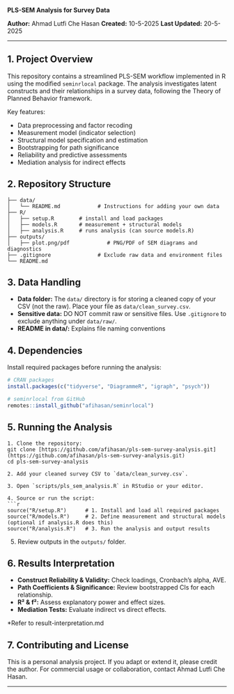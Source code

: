 **PLS-SEM Analysis for Survey Data**

**Author:** Ahmad Lutfi Che Hasan
**Created:** 10-5-2025
**Last Updated:** 20-5-2025

---

## 1. Project Overview

This repository contains a streamlined PLS-SEM workflow implemented in R using the modified `seminrlocal` package. The analysis investigates latent constructs and their relationships in a survey data, following the Theory of Planned Behavior framework.

Key features:

* Data preprocessing and factor recoding
* Measurement model (indicator selection)
* Structural model specification and estimation
* Bootstrapping for path significance
* Reliability and predictive assessments
* Mediation analysis for indirect effects

## 2. Repository Structure

```text
├── data/
│   └── README.md            # Instructions for adding your own data
├── R/
│   ├── setup.R        # install and load packages
│   ├── models.R       # measurement + structural models
│   ├── analysis.R     # runs analysis (can source models.R)
├── outputs/
│   ├── plot.png/pdf            # PNG/PDF of SEM diagrams and diagnostics
├── .gitignore               # Exclude raw data and environment files
└── README.md                
```

## 3. Data Handling

* **Data folder:** The `data/` directory is for storing a cleaned copy of your CSV (not the raw). Place your file as `data/clean_survey.csv`.
* **Sensitive data:** DO NOT commit raw or sensitive files. Use `.gitignore` to exclude anything under `data/raw/`.
* **README in data/:** Explains file naming conventions

## 4. Dependencies

Install required packages before running the analysis:

```r
# CRAN packages
install.packages(c("tidyverse", "DiagrammeR", "igraph", "psych"))

# seminrlocal from GitHub
remotes::install_github("afihasan/seminrlocal")
```

## 5. Running the Analysis
````
1. Clone the repository:
git clone [https://github.com/afihasan/pls-sem-survey-analysis.git](https://github.com/afihasan/pls-sem-survey-analysis.git)
cd pls-sem-survey-analysis

2. Add your cleaned survey CSV to `data/clean_survey.csv`.

3. Open `scripts/pls_sem_analysis.R` in RStudio or your editor.

4. Source or run the script:
```r
source("R/setup.R")      # 1. Install and load all required packages
source("R/models.R")     # 2. Define measurement and structural models (optional if analysis.R does this)
source("R/analysis.R")   # 3. Run the analysis and output results
````

5. Review outputs in the `outputs/` folder.

## 6. Results Interpretation

* **Construct Reliability & Validity:** Check loadings, Cronbach’s alpha, AVE.
* **Path Coefficients & Significance:** Review bootstrapped CIs for each relationship.
* **R² & f²:** Assess explanatory power and effect sizes.
* **Mediation Tests:** Evaluate indirect vs direct effects.

*Refer to result-interpretation.md

## 7. Contributing and License

This is a personal analysis project. If you adapt or extend it, please credit the author. For commercial usage or collaboration, contact Ahmad Lutfi Che Hasan.

---

